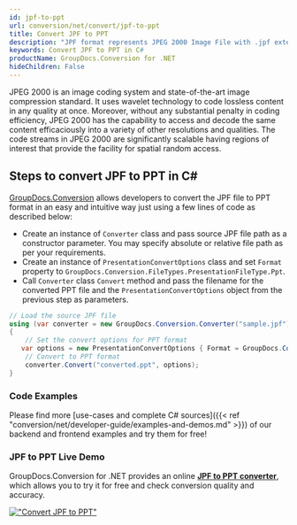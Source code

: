 ```yaml
---
id: jpf-to-ppt
url: conversion/net/convert/jpf-to-ppt
title: Convert JPF to PPT
description: "JPF format represents JPEG 2000 Image File with .jpf extension. Learn how to convert JPF to PPT file programmatically in C# language using GroupDocs.Conversion for .NET library."
keywords: Convert JPF to PPT in C#
productName: GroupDocs.Conversion for .NET
hideChildren: False
---
```


JPEG 2000 is an image coding system and state-of-the-art image compression standard. It uses wavelet technology to code lossless content in any quality at once. Moreover, without any substantial penalty in coding efficiency, JPEG 2000 has the capability to access and decode the same content efficaciously into a variety of other resolutions and qualities. The code streams in JPEG 2000 are significantly scalable having regions of interest that provide the facility for spatial random access.

## Steps to convert JPF to PPT in C#

[GroupDocs.Conversion](https://products.groupdocs.com/conversion/net) allows developers to convert the JPF file to PPT format in an easy and intuitive way just using a few lines of code as described below:

* Create an instance of `Converter` class and pass source JPF file path as a constructor parameter. You may specify absolute or relative file path as per your requirements. 
* Create an instance of `PresentationConvertOptions` class and set `Format` property to `GroupDocs.Conversion.FileTypes.PresentationFileType.Ppt`.
* Call `Converter` class `Convert` method and pass the filename for the converted PPT file and the `PresentationConvertOptions` object from the previous step as parameters.

```csharp
// Load the source JPF file
using (var converter = new GroupDocs.Conversion.Converter("sample.jpf"))
{
    // Set the convert options for PPT format
   var options = new PresentationConvertOptions { Format = GroupDocs.Conversion.FileTypes.PresentationFileType.Ppt };
    // Convert to PPT format
    converter.Convert("converted.ppt", options);
}
```

### Code Examples

Please find more [use-cases and complete C# sources]({{< ref "conversion/net/developer-guide/examples-and-demos.md" >}}) of our backend and frontend examples and try them for free!

### JPF to PPT Live Demo

GroupDocs.Conversion for .NET provides an online [**JPF to PPT converter**](https://products.groupdocs.app/conversion/jpf-to-ppt), which allows you to try it for free and check conversion quality and accuracy.

[!["Convert JPF to PPT"](conversion/net/images/convert-to-ppt/convert-jpf-to-ppt.png)](https://products.groupdocs.app/conversion/jpf-to-ppt)
